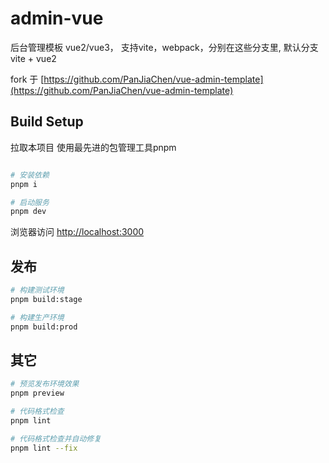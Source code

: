 # admin-vue
后台管理模板 vue2/vue3， 支持vite，webpack，分别在这些分支里, 默认分支vite + vue2

fork 于 [https://github.com/PanJiaChen/vue-admin-template](https://github.com/PanJiaChen/vue-admin-template)
## Build Setup
拉取本项目
使用最先进的包管理工具pnpm
```bash

# 安装依赖
pnpm i

# 启动服务
pnpm dev
```

浏览器访问 [http://localhost:3000](http://localhost:3000)

## 发布

```bash
# 构建测试环境
pnpm build:stage

# 构建生产环境
pnpm build:prod
```

## 其它

```bash
# 预览发布环境效果
pnpm preview

# 代码格式检查
pnpm lint

# 代码格式检查并自动修复
pnpm lint --fix
```



